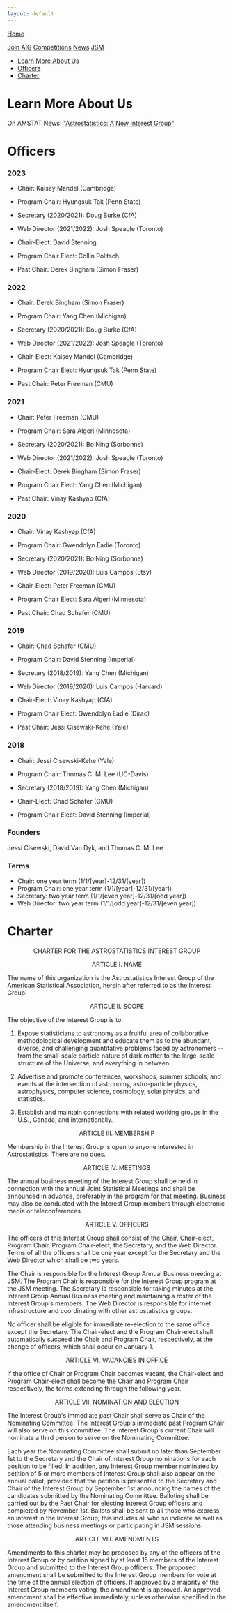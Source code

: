```yaml
---
layout: default
---
```


<a href="./index.html" class="btn">Home</a> 
<!-- 
<a href="./about_us.html" class="btn">About ASA/AIG</a>
-->
<a href="./join.html" class="btn">Join AIG</a>
<a href="./competition/" class="btn">Competitions</a>
<a href="./news.html" class="btn">News</a>
<a href="./jsm2021/" class="btn">JSM</a>

- [Learn More About Us](#learn-more-about-us)
- [Officers](#officers)
- [Charter](#charter)


# Learn More About Us
On AMSTAT News:  ["Astrostatistics:  A New Interest Group"](https://magazine.amstat.org/blog/2014/08/01/astrostats-group/)

# Officers

### 2023
- Chair: Kaisey Mandel (Cambridge)
- Program Chair: Hyungsuk Tak (Penn State)
- Secretary (2020/2021): Doug Burke (CfA)
- Web Director (2021/2022): Josh Speagle (Toronto)

- Chair-Elect: David Stenning 
- Program Chair Elect: Collin Politsch

- Past Chair: Derek Bingham (Simon Fraser)

### 2022
- Chair: Derek Bingham (Simon Fraser)
- Program Chair: Yang Chen (Michigan)
- Secretary (2020/2021): Doug Burke (CfA)
- Web Director (2021/2022): Josh Speagle (Toronto)

- Chair-Elect: Kaisey Mandel (Cambridge)
- Program Chair Elect: Hyungsuk Tak (Penn State)

- Past Chair: Peter Freeman (CMU)

### 2021
- Chair: Peter Freeman (CMU)
- Program Chair: Sara Algeri (Minnesota)
- Secretary (2020/2021): Bo Ning (Sorbonne)
- Web Director (2021/2022): Josh Speagle (Toronto)

- Chair-Elect: Derek Bingham (Simon Fraser)
- Program Chair Elect: Yang Chen (Michigan)

- Past Chair: Vinay Kashyap (CfA)

### 2020
- Chair: Vinay Kashyap (CfA)
- Program Chair: Gwendolyn Eadie (Toronto)
- Secretary (2020/2021): Bo Ning (Sorbonne)
- Web Director (2019/2020): Luis Campos (Etsy)

- Chair-Elect: Peter Freeman (CMU)
- Program Chair Elect: Sara Algeri (Minnesota)

- Past Chair: Chad Schafer (CMU)


### 2019
- Chair: Chad Schafer (CMU)
- Program Chair: David Stenning (Imperial)
- Secretary (2018/2019): Yang Chen (Michigan)
- Web Director (2019/2020): Luis Campos (Harvard)

- Chair-Elect: Vinay Kashyap (CfA)
- Program Chair Elect: Gwendolyn Eadie (Dirac)

- Past Chair: Jessi Cisewski-Kehe (Yale)

### 2018
- Chair: Jessi Cisewski-Kehe (Yale)
- Program Chair: Thomas C. M. Lee (UC-Davis)
- Secretary (2018/2019): Yang Chen (Michigan)

- Chair-Elect: Chad Schafer (CMU)
- Program Chair Elect: David Stenning (Imperial)


### Founders
Jessi Cisewski, David Van Dyk, and Thomas C. M. Lee 


### Terms
- Chair: one year term (1/1/[year]-12/31/[year])
- Program Chair: one year term (1/1/[year]-12/31/[year])
- Secretary: two year term (1/1/[even year]-12/31/[odd year])
- Web Director: two year term (1/1/[odd year]-12/31/[even year])


# Charter
<p style="text-align: center;"> CHARTER FOR THE ASTROSTATISTICS INTEREST GROUP </p>

<p style="text-align: center;"> ARTICLE I. NAME </p>


The name of this organization is the Astrostatistics Interest Group of the American Statistical Association, herein after referred to as the Interest Group.


<p style="text-align: center;"> ARTICLE II. SCOPE</p>


The objective of the Interest Group is to:

1. Expose statisticians to astronomy as a fruitful area of collaborative methodological development and educate them as to the abundant, diverse, and challenging quantitative problems faced by astronomers -- from the small-scale particle nature of dark matter to the large-scale structure of the Universe, and everything in between.

2. Advertise and promote conferences, workshops, summer schools, and events at the intersection of astronomy, astro-particle physics, astrophysics, computer science, cosmology, solar physics, and statistics.

3. Establish and maintain connections with related working groups in the U.S., Canada, and internationally.


<p style="text-align: center;"> ARTICLE III. MEMBERSHIP </p>


Membership in the Interest Group is open to anyone interested in Astrostatistics. There are no dues.


<p style="text-align: center;"> ARTICLE IV. MEETINGS </p>


The annual business meeting of the Interest Group shall be held in connection with the annual Joint Statistical Meetings and shall be announced in advance, preferably in the program for that meeting. Business may also be conducted with the Interest Group members through electronic media or teleconferences.

<p style="text-align: center;"> ARTICLE V. OFFICERS </p>

The officers of this Interest Group shall consist of the Chair, Chair-elect, Program Chair, Program Chair-elect, the Secretary, and the Web Director. Terms of all the officers shall be one year except for the Secretary and the Web Director which shall be two years.

The Chair is responsible for the Interest Group Annual Business meeting at JSM. The Program Chair is responsible for the Interest Group program at the JSM meeting. The Secretary is responsible for taking minutes at the Interest Group Annual Business meeting and maintaining a roster of the Interest Group's members. The Web Director is responsible for internet infrastructure and coordinating with other astrostatistics groups.

No officer shall be eligible for immediate re-election to the same office except the Secretary. The Chair-elect and the Program Chair-elect shall automatically succeed the Chair and Program Chair, respectively, at the change of officers, which shall occur on January 1.

<p style="text-align: center;"> ARTICLE VI. VACANCIES IN OFFICE </p>

If the office of Chair or Program Chair becomes vacant, the Chair-elect and Program Chair-elect shall become the Chair and Program Chair respectively, the terms extending through the following year.

<p style="text-align: center;"> ARTICLE VII. NOMINATION AND ELECTION </p>

The Interest Group's immediate past Chair shall serve as Chair of the Nominating Committee. The Interest Group's immediate past Program Chair will also serve on this committee. The Interest Group's current Chair will nominate a third person to serve on the Nominating Committee.

Each year the Nominating Committee shall submit no later than September 1st to the Secretary and the Chair of Interest Group nominations for each position to be filled. In addition, any Interest Group member nominated by petition of 5 or more members of Interest Group shall also appear on the annual ballot, provided that the petition is presented to the Secretary and Chair of the Interest Group by September 1st announcing the names of the candidates submitted by the Nominating Committee. Balloting shall be carried out by the Past Chair for electing Interest Group officers and completed by November 1st. Ballots shall be sent to all those who express an interest in the Interest Group; this includes all who so indicate as well as those attending business meetings or participating in JSM sessions.

<p style="text-align: center;"> ARTICLE VIII. AMENDMENTS </p>

Amendments to this charter may be proposed by any of the officers of the Interest Group or by petition signed by at least 15 members of the Interest Group and submitted to the Interest Group officers. The proposed amendment shall be submitted to the Interest Group members for vote at the time of the annual election of officers. If approved by a majority of the Interest Group members voting, the amendment is approved. An approved amendment shall be effective immediately, unless otherwise specified in the amendment itself.
